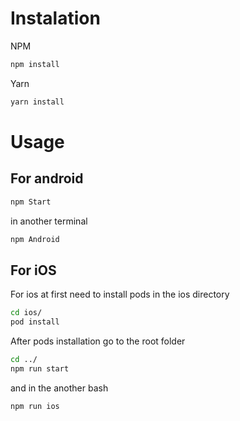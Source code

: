 # Instalation

NPM

```bash
npm install
```

Yarn

```bash
yarn install
```

# Usage

## For android


```bash
npm Start
```

in another terminal

```bash
npm Android
```

## For iOS

For ios at first need to install pods in the ios directory

```bash
cd ios/
pod install
```

After pods installation go to the root folder

```bash
cd ../
npm run start
```

and in the another bash

```bash
npm run ios
```